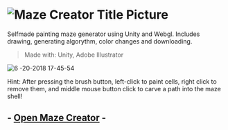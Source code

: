 # ![Maze Creator Title Picture](https://github.com/necsii/Maze-Creator/blob/2f92c8b8a90148aad56e0c26947004308ad8b4dc/Screenshots/Logo.jpg)

Selfmade painting maze generator using Unity and Webgl. Includes drawing, generating algorythm, color changes and downloading.

> Made with: Unity, Adobe Illustrator

![6 -20-2018 17-45-54](Screenshots/Preview.gif)

Hint: After pressing the brush button, left-click to paint cells, right click to remove them, and middle mouse button click to carve a path into the maze shell!

## - [Open Maze Creator](https://necsii.github.io/Maze-Creator/) -
